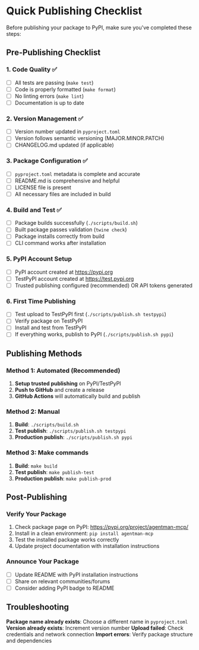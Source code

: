 # Quick Publishing Checklist

Before publishing your package to PyPI, make sure you've completed these steps:

## Pre-Publishing Checklist

### 1. Code Quality ✅
- [ ] All tests are passing (`make test`)
- [ ] Code is properly formatted (`make format`)
- [ ] No linting errors (`make lint`)
- [ ] Documentation is up to date

### 2. Version Management ✅
- [ ] Version number updated in `pyproject.toml`
- [ ] Version follows semantic versioning (MAJOR.MINOR.PATCH)
- [ ] CHANGELOG.md updated (if applicable)

### 3. Package Configuration ✅
- [ ] `pyproject.toml` metadata is complete and accurate
- [ ] README.md is comprehensive and helpful
- [ ] LICENSE file is present
- [ ] All necessary files are included in build

### 4. Build and Test ✅
- [ ] Package builds successfully (`./scripts/build.sh`)
- [ ] Built package passes validation (`twine check`)
- [ ] Package installs correctly from build
- [ ] CLI command works after installation

### 5. PyPI Account Setup
- [ ] PyPI account created at https://pypi.org
- [ ] TestPyPI account created at https://test.pypi.org
- [ ] Trusted publishing configured (recommended) OR API tokens generated

### 6. First Time Publishing
- [ ] Test upload to TestPyPI first (`./scripts/publish.sh testpypi`)
- [ ] Verify package on TestPyPI
- [ ] Install and test from TestPyPI
- [ ] If everything works, publish to PyPI (`./scripts/publish.sh pypi`)

## Publishing Methods

### Method 1: Automated (Recommended)
1. **Setup trusted publishing** on PyPI/TestPyPI
2. **Push to GitHub** and create a release
3. **GitHub Actions** will automatically build and publish

### Method 2: Manual
1. **Build**: `./scripts/build.sh`
2. **Test publish**: `./scripts/publish.sh testpypi`
3. **Production publish**: `./scripts/publish.sh pypi`

### Method 3: Make commands
1. **Build**: `make build`
2. **Test publish**: `make publish-test`
3. **Production publish**: `make publish-prod`

## Post-Publishing

### Verify Your Package
1. Check package page on PyPI: https://pypi.org/project/agentman-mcp/
2. Install in a clean environment: `pip install agentman-mcp`
3. Test the installed package works correctly
4. Update project documentation with installation instructions

### Announce Your Package
- [ ] Update README with PyPI installation instructions
- [ ] Share on relevant communities/forums
- [ ] Consider adding PyPI badge to README

## Troubleshooting

**Package name already exists**: Choose a different name in `pyproject.toml`
**Version already exists**: Increment version number
**Upload failed**: Check credentials and network connection
**Import errors**: Verify package structure and dependencies
